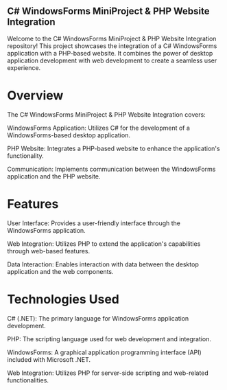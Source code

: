 ## C# WindowsForms MiniProject & PHP Website Integration
Welcome to the C# WindowsForms MiniProject & PHP Website Integration repository! This project showcases the integration of a C# WindowsForms application with a PHP-based website. It combines the power of desktop application development with web development to create a seamless user experience.

# Overview
The C# WindowsForms MiniProject & PHP Website Integration covers:

WindowsForms Application: Utilizes C# for the development of a WindowsForms-based desktop application.

PHP Website: Integrates a PHP-based website to enhance the application's functionality.

Communication: Implements communication between the WindowsForms application and the PHP website.

# Features
User Interface: Provides a user-friendly interface through the WindowsForms application.

Web Integration: Utilizes PHP to extend the application's capabilities through web-based features.

Data Interaction: Enables interaction with data between the desktop application and the web components.

# Technologies Used
C# (.NET): The primary language for WindowsForms application development.

PHP: The scripting language used for web development and integration.

WindowsForms: A graphical application programming interface (API) included with Microsoft .NET.

Web Integration: Utilizes PHP for server-side scripting and web-related functionalities.
